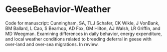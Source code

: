 # GeeseBehavior-Weather
Code for manuscript:
Cunningham, SA, TLJ Schafer, CK Wikle, J VonBank, BM Ballard, L Cao, S Bearhop, AD Fox, GM Hilton, AJ Walsh, LR Griffin, and MD Weegman. Examining differences in daily behavior, energy expenditure, and local weather conditions related to breeding deferral in geese with over-land and over-sea migrations. In review. 
